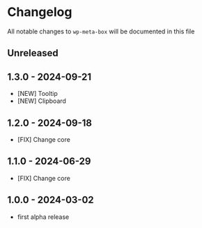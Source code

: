 # Changelog

All notable changes to `wp-meta-box` will be documented in this file

## Unreleased

## 1.3.0 - 2024-09-21

- [NEW] Tooltip
- [NEW] Clipboard

## 1.2.0 - 2024-09-18

- [FIX] Change core

## 1.1.0 - 2024-06-29

- [FIX] Change core

## 1.0.0 - 2024-03-02

- first alpha release
